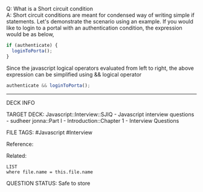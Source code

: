 Q: What is a Short circuit condition  
A: Short circuit conditions are meant for condensed way of writing simple if statements. Let's demonstrate the scenario using an example. If you would like to login to a portal with an authentication condition, the expression would be as below,
```javascript
if (authenticate) {
  loginToPorta();
}
```
Since the javascript logical operators evaluated from left to right, the above expression can be simplified using && logical operator
```javascript
authenticate && loginToPorta();
```
<!--ID: 1693596685550-->

---

DECK INFO

TARGET DECK: Javascript::Interview::SJIQ - Javascript interview questions - sudheer jonna::Part I - Introduction::Chapter 1 - Interview Questions

FILE TAGS: #Javascript #Interview

Reference:

Related:

```dataview
LIST
where file.name = this.file.name
```

QUESTION STATUS: Safe to store